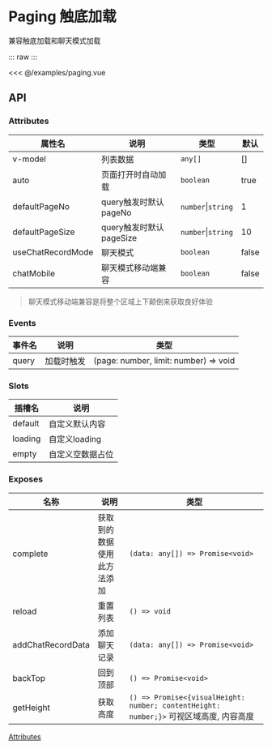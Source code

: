 # Paging 触底加载
兼容触底加载和聊天模式加载
<script setup>
import Paging from '@/examples/paging.vue'
</script>

::: raw
<Paging />
:::

<<< @/examples/paging.vue

## API

### Attributes

| 属性名 | 说明 | 类型 | 默认 |
| --- | --- | --- | --- |
| v-model | 列表数据 | `any[]` | [] |
| auto | 页面打开时自动加载 | `boolean` | true |
| defaultPageNo | query触发时默认pageNo | `number`&#124;`string` | 1 |
| defaultPageSize | query触发时默认pageSize | `number`&#124;`string` | 10 |
| useChatRecordMode | 聊天模式 | `boolean` | false |
| chatMobile | 聊天模式移动端兼容 | `boolean` | false |
> 聊天模式移动端兼容是将整个区域上下颠倒来获取良好体验

### Events

| 事件名 | 说明 | 类型 |
| --- | --- | --- |
| query | 加载时触发 | (page: number, limit: number) => void |

### Slots
| 插槽名 | 说明 |
| --- | --- |
| default | 自定义默认内容 |
| loading | 自定义loading |
| empty | 自定义空数据占位 |

### Exposes
| 名称 | 说明 | 类型 |
| --- | --- | --- |
| complete | 获取到的数据使用此方法添加 | `(data: any[]) => Promise<void>` |
| reload | 重置列表 | `() => void` |
| addChatRecordData | 添加聊天记录 | `(data: any[]) => Promise<void>` |
| backTop | 回到顶部 | `() => Promise<void>` |
| getHeight | 获取高度 | `() => Promise<{visualHeight: number; contentHeight: number;}>` 可视区域高度, 内容高度 |

[Attributes](https://element-plus.org/zh-CN/component/scrollbar.html#attributes)
